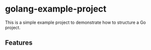 # golang-example-project

This is a simple example project to demonstrate how to structure a Go project.

## Features

